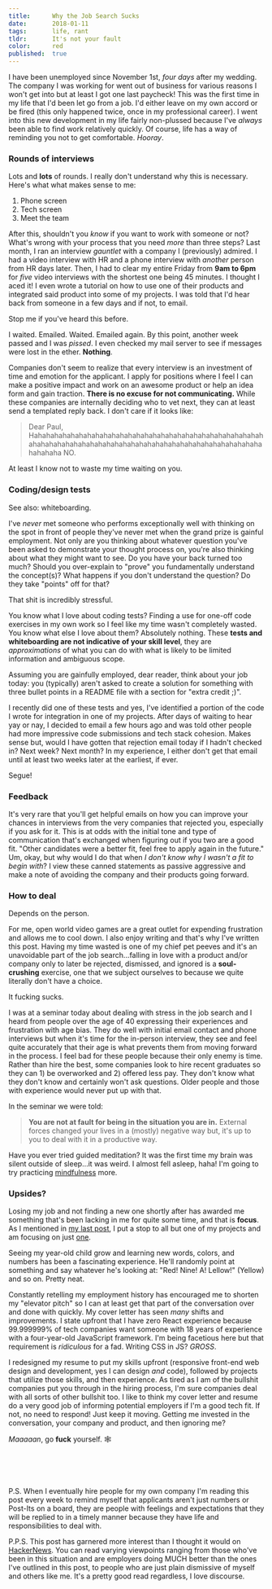 ```yaml
---
title:      Why the Job Search Sucks
date:       2018-01-11
tags:       life, rant
tldr:       It's not your fault
color:      red
published:  true
---
```


I have been unemployed since November 1st, *four days* after my wedding. The company I was working for went out of business for various reasons I won't get into but at least I got one last paycheck! This was the first time in my life that I'd been let go from a job. I'd either leave on my own accord or be fired (this only happened twice, once in my professional career). I went into this new development in my life fairly non-plussed because I've *always* been able to find work relatively quickly. Of course, life has a way of reminding you not to get comfortable. *Hooray*.



### Rounds of interviews
Lots and **lots** of rounds. I really don't understand why this is necessary. Here's what what makes sense to me:

1. Phone screen
2. Tech screen
3. Meet the team

After this, shouldn't you *know* if you want to work with someone or not? What's wrong with your process that you need *more* than three steps? Last month, I ran an interview *gauntlet* with a company I (previously) admired. I had a video interview with HR and a phone interview with *another* person from HR days later. Then, I had to clear my entire Friday from **9am to 6pm** for *five* video interviews with the shortest one being 45 minutes. I thought I aced it! I even wrote a tutorial on how to use one of their products and integrated said product into some of my projects. I was told that I'd hear back from someone in a few days and if not, to email.

Stop me if you've heard this before.

I waited. Emailed. Waited. Emailed again. By this point, another week passed and I was *pissed*. I even checked my mail server to see if messages were lost in the ether. **Nothing**.

Companies don't seem to realize that every interview is an investment of time and emotion for the applicant. I apply for positions where I feel I can make a positive impact and work on an awesome product or help an idea form and gain traction. **There is no excuse for not communicating.** While these companies are internally deciding who to vet next, they can at least send a templated reply back. I don't care if it looks like:

> Dear Paul, Hahahahahahahahahahahahahahahahahahahahahahahahahahahahahahahahahahahahahahahahahahahahahahahahahahahahahahahahahahahahaha NO.

At least I know not to waste my time waiting on you.



### Coding/design tests
See also: whiteboarding.

I've *never* met someone who performs exceptionally well with thinking on the spot in front of people they've never met when the grand prize is gainful employment. Not only are you thinking about whatever question you've been asked to demonstrate your thought process on, you're also thinking about what they might want to see. Do you have your back turned too much? Should you over-explain to "prove" you fundamentally understand the concept(s)? What happens if you don't understand the question? Do they take "points" off for that?

That shit is incredibly stressful.

You know what I love about coding tests? Finding a use for one-off code exercises in my own work so I feel like my time wasn't completely wasted. You know what else I love about them? Absolutely nothing. These **tests and whiteboarding are not indicative of your skill level**, they are *approximations* of what you can do with what is likely to be limited information and ambiguous scope.

Assuming you are gainfully employed, dear reader, think about your job today: you (typically) aren't asked to create a solution for something with three bullet points in a README file with a section for "extra credit ;)".

I recently did one of these tests and yes, I've identified a portion of the code I wrote for integration in one of my projects. After days of waiting to hear yay or nay, I decided to email a few hours ago and was told other people had more impressive code submissions and tech stack cohesion. Makes sense but, would I have gotten that rejection email today if I hadn't checked in? Next week? Next month? In my experience, I either don't get that email until at least two weeks later at the earliest, if ever.

Segue!



### Feedback
It's very rare that you'll get helpful emails on how you can improve your chances in interviews from the very companies that rejected you, especially if you ask for it. This is at odds with the initial tone and type of communication that's exchanged when figuring out if you two are a good fit. "Other candidates were a better fit, feel free to apply again in the future." Um, okay, but why would I do that when *I don't know why I wasn't a fit to begin with*? I view these canned statements as passive aggressive and make a note of avoiding the company and their products going forward.



### How to deal
Depends on the person.

For me, open world video games are a great outlet for expending frustration and allows me to cool down. I also enjoy writing and that's why I've written this post. Having my time wasted is one of my chief pet peeves and it's an unavoidable part of the job search...falling in love with a product and/or company only to later be rejected, dismissed, and ignored is a **soul-crushing** exercise, one that we subject ourselves to because we quite literally don't have a choice.

It fucking sucks.

I was at a seminar today about dealing with stress in the job search and I heard from people over the age of 40 expressing their experiences and frustration with age bias. They do well with initial email contact and phone interviews but when it's time for the in-person interview, they see and feel quite accurately that their age is what prevents them from moving forward in the process. I feel bad for these people because their only enemy is time. Rather than hire the best, some companies look to hire recent graduates so they can 1) be overworked and 2) offered less pay. They don't know what they don't know and certainly won't ask questions. Older people and those with experience would never put up with that.

In the seminar we were told:

> **You are not at fault for being in the situation you are in.** External forces changed your lives in a (mostly) negative way but, it's up to you to deal with it in a productive way.

Have you ever tried guided meditation? It was the first time my brain was silent outside of sleep...it was weird. I almost fell asleep, haha! I'm going to try practicing [mindfulness](https://en.wikipedia.org/wiki/Mindfulness "Wikipedia entry about 'Mindfulness'") more.



### Upsides?
Losing my job and not finding a new one shortly after has awarded me something that's been lacking in me for quite some time, and that is **focus**. As I mentioned in [my last post](/thoughts/2017/year-in-review "Year in Review"), I put a stop to all but one of my projects and am focusing on just [one](/thoughts/2017/who-creates-social-networks "Who the hell creates a social network?").

Seeing my year-old child grow and learning new words, colors, and numbers has been a fascinating experience. He'll randomly point at something and say whatever he's looking at: "Red! Nine! A! Lellow!" (Yellow) and so on. Pretty neat.

Constantly retelling my employment history has encouraged me to shorten my "elevator pitch" so I can at least get that part of the conversation over and done with quickly. My cover letter has seen *many* shifts and improvements. I state upfront that I have zero React experience because 99.999999% of tech companies want someone with 18 years of experience with a four-year-old JavaScript framework. I'm being facetious here but that requirement is *ridiculous* for a fad. Writing CSS in JS? *GROSS*.

I redesigned my resume to put my skills upfront (responsive front-end web design and development, yes I can design *and* code), followed by projects that utilize those skills, and then experience. As tired as I am of the bullshit companies put you through in the hiring process, I'm sure companies deal with all sorts of other bullshit too. I like to think my cover letter and resume do a very good job of informing potential employers if I'm a good tech fit. If not, no need to respond! Just keep it moving. Getting me invested in the conversation, your company and product, and then ignoring me?

*Maaaaan*, go **fuck** yourself. 🕸

<br/><br/><br/>

P.S. When I eventually hire people for my own company I'm reading this post every week to remind myself that applicants aren't just numbers or Post-Its on a board, they are people with feelings and expectations that they will be replied to in a timely manner because they have life and responsibilities to deal with.

P.P.S. This post has garnered more interest than I thought it would on [HackerNews](https://news.ycombinator.com/item?id=16127697 "Conversation on HackerNews about this post"). You can read varying viewpoints ranging from those who've been in this situation and are employers doing MUCH better than the ones I've outlined in this post, to people who are just plain dismissive of myself and others like me. It's a pretty good read regardless, I love discourse.
